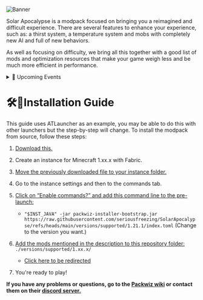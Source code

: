 ![Banner](https://i.imgur.com/JBgvxu4.png)

Solar Apocalypse is a modpack focused on bringing you a reimagined and difficult experience. There are several features to enhance your experience, such as: a thirst system, a temperature system and mobs with completely new AI and full of new behaviors.

As well as focusing on difficulty, we bring all this together with a good list of mods and optimization resources that make your game weigh less and be much more efficient in performance.

<details>
<summary>📅 Upcoming Events</summary>
  
- From day 3 - Mycelium and Grass will turn to dirt;
- From day 5 - Blocks and Water will be affected;
- From day 7 - Players will burn.

<details>
<summary>⏪ For versions before 13.0.0</summary>

- From day 3 - Mycelium and Grass will turn to dirt;
- From day 6 - Blocks and Water will be affected;
- From day 9 - Players will burn.
</details>
</details>

# 🛠️📖Installation Guide
This guide uses ATLauncher as an example, you may be able to do this with other launchers but the step-by-step will change. To install the modpack from source, follow these steps:

1. [Download this.](https://github.com/packwiz/packwiz-installer-bootstrap/releases)
2. Create an instance for Minecraft 1.xx.x with Fabric.
3. [Move the previously downloaded file to your instance folder.](https://i.imgur.com/7A3rAQM.png)
4. Go to the instance settings and then to the commands tab.
5. [Click on “Enable commands?” and add this command line to the pre-launch:](https://i.imgur.com/4me9igA.png)

    - `"$INST_JAVA" -jar packwiz-installer-bootstrap.jar https://raw.githubusercontent.com/seriousfreezing/SolarApocalypse/refs/heads/main/versions/supported/1.21.1/index.toml`
    (Change to the version you want.)

6. [Add the mods mentioned in the description to this repository folder:](https://i.imgur.com/ULsBt7T.png)
`./versions/supported/1.xx.x/`

    - [Click here to be redirected](https://github.com/seriousfreezing/GloriousEra/tree/main/versions/supported/fabric)
7. You're ready to play!

**If you have any problems or questions, go to the [Packwiz wiki](https://packwiz.infra.link/tutorials/creating/getting-started/) or contact them on their [discord server.](https://discord.gg/DcSkRF4)**